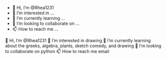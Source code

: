 - 👋 Hi, I’m @Rhea1231
- 👀 I’m interested in ...
- 🌱 I’m currently learning ...
- 💞️ I’m looking to collaborate on ...
- 📫 How to reach me ...

<!---
Rhea1231/Rhea1231 is a ✨ special ✨ repository because its `README.md` (this file) appears on your GitHub profile.
You can click the Preview link to take a look at your changes.
--->
👋 Hi, I’m @Rhea1231
 👀 I’m interested in drawing
 🌱 I’m currently learning about the greeks, algebra, plants, sketch comedy, and drawing
 💞️ I’m looking to collaborate on python
 📫 How to reach me email
